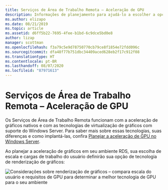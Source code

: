 ```yaml
---
title: Serviços de Área de Trabalho Remota – Aceleração de GPU
description: Informações de planejamento para ajudá-lo a escolher a opção de virtualização de o gráfico certa para sua implantação do RDS.
ms.author: elizapo
ms.date: 08/21/2019
ms.topic: article
ms.assetid: d6ff5b22-7695-4fee-b1bd-6c9dce5bd0e8
author: lizap
manager: scottman
ms.openlocfilehash: f3a79c5e9d78750770cb79ce8f1854e72fdd096c
ms.sourcegitcommit: dfa48f77b751dbc34409aced628eb2f17c912f08
ms.translationtype: HT
ms.contentlocale: pt-BR
ms.lasthandoff: 08/07/2020
ms.locfileid: "87971613"
---
```

# <a name="remote-desktop-services---gpu-acceleration"></a>Serviços de Área de Trabalho Remota – Aceleração de GPU

Os Serviços de Área de Trabalho Remota funcionam com a aceleração de gráficos nativos e com as tecnologias de virtualização de gráficos com suporte do Windows Server. Para saber mais sobre essas tecnologias, suas diferenças e como implantá-las, confira [Planejar a aceleração de GPU no Windows Server](../../virtualization/hyper-v/plan/plan-for-gpu-acceleration-in-windows-server.md).

Ao planejar a aceleração de gráficos em seu ambiente RDS, sua escolha de escala e cargas de trabalho do usuário definirão sua opção de tecnologia de renderização de gráficos:

![Considerações sobre renderização de gráficos – compara escala do usuário e requisitos de GPU para determinar a melhor tecnologia de GPU para o seu ambiente](media/rds-gpu.png)
